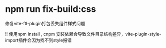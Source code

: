 # npm run fix-build:css

修复vite-ftl-plugin打包丢失组件样式问题

!! 使用npm install , cnpm 安装依赖会导致文件目录结构差异，vite-plugin-style-import插件会因为找不到style报错